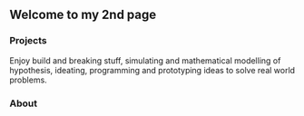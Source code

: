 ## Welcome to my 2nd page
### Projects

Enjoy build and breaking stuff, simulating and mathematical modelling of hypothesis, ideating, programming and prototyping ideas to solve real world problems.

### About
